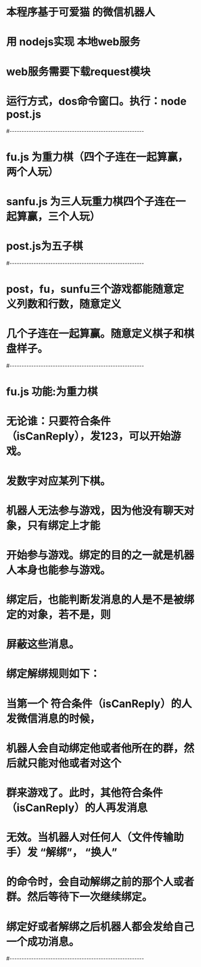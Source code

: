 # 本程序基于可爱猫 的微信机器人
# 用 nodejs实现 本地web服务
# web服务需要下载request模块
# 运行方式，dos命令窗口。执行：node post.js
#--------------------------------------------------------
# fu.js 为重力棋（四个子连在一起算赢，两个人玩）
# sanfu.js 为三人玩重力棋四个子连在一起算赢，三个人玩）
# post.js为五子棋
#--------------------------------------------------------
# post，fu，sunfu三个游戏都能随意定义列数和行数，随意定义
# 几个子连在一起算赢。随意定义棋子和棋盘样子。
#--------------------------------------------------------

# fu.js 功能:为重力棋

# 无论谁：只要符合条件（isCanReply），发123，可以开始游戏。
# 发数字对应某列下棋。

# 机器人无法参与游戏，因为他没有聊天对象，只有绑定上才能
# 开始参与游戏。绑定的目的之一就是机器人本身也能参与游戏。
# 绑定后，也能判断发消息的人是不是被绑定的对象，若不是，则
# 屏蔽这些消息。
# 绑定解绑规则如下：
# 当第一个 符合条件（isCanReply）的人发微信消息的时候，
# 机器人会自动绑定他或者他所在的群，然后就只能对他或者对这个
# 群来游戏了。此时，其他符合条件（isCanReply）的人再发消息
# 无效。当机器人对任何人（文件传输助手）发 “解绑”， “换人” 
# 的命令时，会自动解绑之前的那个人或者群。然后等待下一次继续绑定。

# 绑定好或者解绑之后机器人都会发给自己一个成功消息。




#--------------------------------------------------------



